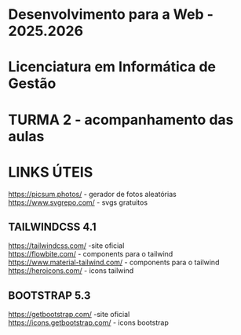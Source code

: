 # Desenvolvimento para a Web - 2025.2026

# Licenciatura em Informática de Gestão

# TURMA 2 - acompanhamento das aulas


# LINKS ÚTEIS
https://picsum.photos/         - gerador de fotos aleatórias <br>
https://www.svgrepo.com/       - svgs gratuitos 


## TAILWINDCSS 4.1
https://tailwindcss.com/               -site oficial <br>
https://flowbite.com/                  - components para o tailwind <br>
https://www.material-tailwind.com/     - components para o tailwind <br>
https://heroicons.com/                 - icons tailwind<br>

## BOOTSTRAP 5.3
https://getbootstrap.com/               -site oficial <br>
https://icons.getbootstrap.com/         - icons bootstrap<br>
